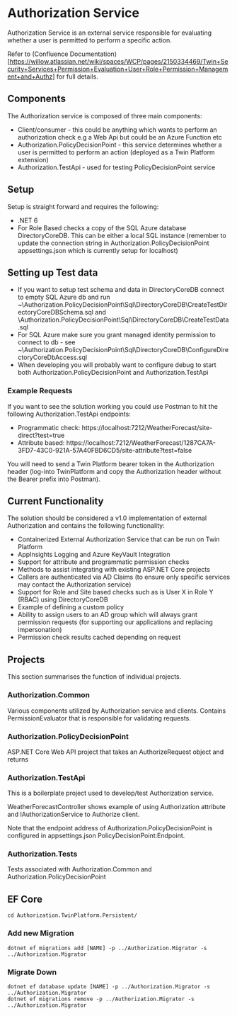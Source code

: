 # Authorization Service

Authorization Service is an external service responsible for evaluating whether a user is permitted to perform a specific action.

Refer to (Confluence Documentation)[https://willow.atlassian.net/wiki/spaces/WCP/pages/2150334469/Twin+Security+Services+Permission+Evaluation+User+Role+Permission+Management+and+Authz] for full details.

## Components

The Authorization service is composed of three main components:

* Client/consumer - this could be anything which wants to perform an authorization check e.g a Web Api but could be an Azure Function etc
* Authorization.PolicyDecisionPoint - this service determines whether a user is permitted to perform an action (deployed as a Twin Platform extension)
* Authorization.TestApi - used for testing PolicyDecisionPoint service

## Setup
Setup is straight forward and requires the following:

* .NET 6
* For Role Based checks a copy of the SQL Azure database DirectoryCoreDB. This can be either a local SQL instance (remember to update the connection string in Authorization.PolicyDecisionPoint appsettings.json which is currently setup for localhost) 

## Setting up Test data
* If you want to setup test schema and data in DirectoryCoreDB connect to empty SQL Azure db and run ~\Authorization.PolicyDecisionPoint\Sql\DirectoryCoreDB\CreateTestDirectoryCoreDBSchema.sql and \Authorization.PolicyDecisionPoint\Sql\DirectoryCoreDB\CreateTestData.sql
* For SQL Azure make sure you grant managed identity permission to connect to db - see ~\Authorization.PolicyDecisionPoint\Sql\DirectoryCoreDB\ConfigureDirectoryCoreDbAccess.sql
* When developing you will probably want to configure debug to start both Authorization.PolicyDecisionPoint and Authorization.TestApi

### Example Requests
If you want to see the solution working you could use Postman to hit the following Authorization.TestApi endpoints:

* Programmatic check: https://localhost:7212/WeatherForecast/site-direct?test=true
* Attribute based: https://localhost:7212/WeatherForecast/1287CA7A-3FD7-43C0-921A-57A40FBD6CD5/site-attribute?test=false

You will need to send a Twin Platform bearer token in the Authorization header (log-into TwinPlatform and copy the Authorization header without the Bearer prefix into Postman).

## Current Functionality
The solution should be considered a v1.0 implementation of external Authorization and contains the following functionality:

* Containerized External Authorization Service that can be run on Twin Platform
* AppInsights Logging and Azure KeyVault Integration
* Support for attribute and programmatic permission checks
* Methods to assist integrating with existing ASP.NET Core projects
* Callers are authenticated via AD Claims (to ensure only specific services may contact the Authorization service)
* Support for Role and Site based checks such as is User X in Role Y (RBAC) using DirectoryCoreDB
* Example of defining a custom policy 
* Ability to assign users to an AD group which will always grant permission requests (for supporting our applications and replacing impersonation)
* Permission check results cached depending on request 

## Projects
This section summarises the function of individual projects.

### Authorization.Common
Various components utilized by Authorization service and clients. Contains PermissionEvaluator that is responsible for validating requests.

### Authorization.PolicyDecisionPoint
ASP.NET Core Web API project that takes an AuthorizeRequest object and returns 

### Authorization.TestApi
This is a boilerplate project used to develop/test Authorization service. 

WeatherForecastController shows example of using Authorization attribute and IAuthorizationService to Authorize client.

Note that the endpoint address of Authorization.PolicyDecisionPoint is configured in appsettings.json PolicyDecisionPoint:Endpoint.

### Authorization.Tests
Tests associated with Authorization.Common and Authorization.PolicyDecisionPoint

## EF Core
`cd Authorization.TwinPlatform.Persistent/`

### Add new Migration
`dotnet ef migrations add [NAME] -p ../Authorization.Migrator -s ../Authorization.Migrator
`
### Migrate Down
```
dotnet ef database update [NAME] -p ../Authorization.Migrator -s ../Authorization.Migrator
dotnet ef migrations remove -p ../Authorization.Migrator -s ../Authorization.Migrator
```